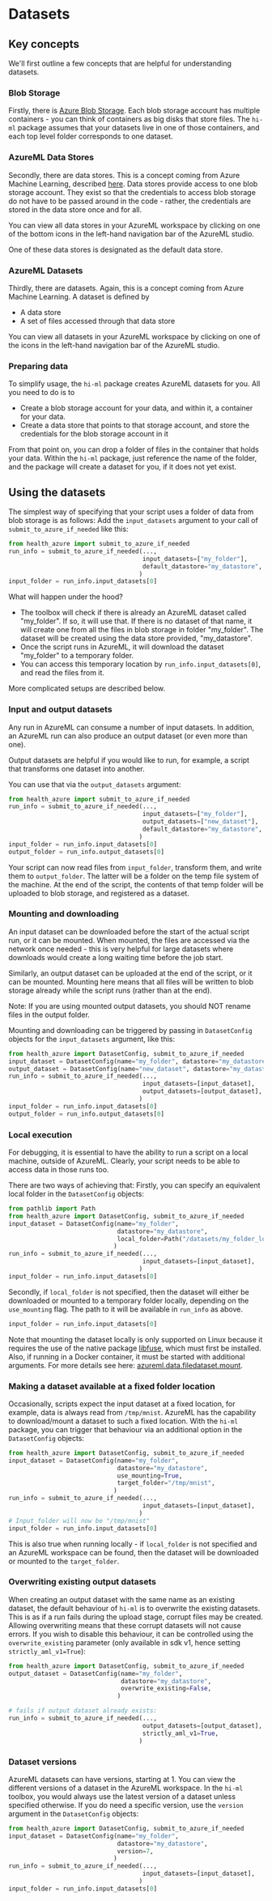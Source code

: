 # Datasets

## Key concepts

We'll first outline a few concepts that are helpful for understanding datasets.

### Blob Storage

Firstly, there is [Azure Blob Storage](https://docs.microsoft.com/en-us/azure/storage/blobs/storage-blobs-introduction).
Each blob storage account has multiple containers - you can think of containers as big disks that store files.
The `hi-ml` package assumes that your datasets live in one of those containers, and each top level folder corresponds
to one dataset.

### AzureML Data Stores

Secondly, there are data stores. This is a concept coming from Azure Machine Learning, described
[here](https://docs.microsoft.com/en-us/azure/machine-learning/how-to-access-data). Data stores provide access to
one blob storage account. They exist so that the credentials to access blob storage do not have to be passed around
in the code - rather, the credentials are stored in the data store once and for all.

You can view all data stores in your AzureML workspace by clicking on one of the bottom icons in the left-hand
navigation bar of the AzureML studio.

One of these data stores is designated as the default data store.

### AzureML Datasets

Thirdly, there are datasets. Again, this is a concept coming from Azure Machine Learning. A dataset is defined by

* A data store
* A set of files accessed through that data store

You can view all datasets in your AzureML workspace by clicking on one of the icons in the left-hand
navigation bar of the AzureML studio.

### Preparing data

To simplify usage, the `hi-ml` package creates AzureML datasets for you. All you need to do is to

* Create a blob storage account for your data, and within it, a container for your data.
* Create a data store that points to that storage account, and store the credentials for the blob storage account in it

From that point on, you can drop a folder of files in the container that holds your data. Within the `hi-ml` package,
just reference the name of the folder, and the package will create a dataset for you, if it does not yet exist.

## Using the datasets

The simplest way of specifying that your script uses a folder of data from blob storage is as follows: Add the
`input_datasets` argument to your call of `submit_to_azure_if_needed` like this:

```python
from health_azure import submit_to_azure_if_needed
run_info = submit_to_azure_if_needed(...,
                                     input_datasets=["my_folder"],
                                     default_datastore="my_datastore",
                                    )
input_folder = run_info.input_datasets[0]
```

What will happen under the hood?

* The toolbox will check if there is already an AzureML dataset called "my_folder". If so, it will use that. If there
is no dataset of that name, it will create one from all the files in blob storage in folder "my_folder". The dataset
will be created using the data store provided, "my_datastore".
* Once the script runs in AzureML, it will download the dataset "my_folder" to a temporary folder.
* You can access this temporary location by `run_info.input_datasets[0]`, and read the files from it.

More complicated setups are described below.

### Input and output datasets

Any run in AzureML can consume a number of input datasets. In addition, an AzureML run can also produce an output
dataset (or even more than one).

Output datasets are helpful if you would like to run, for example, a script that transforms one dataset into another.

You can use that via the `output_datasets` argument:

```python
from health_azure import submit_to_azure_if_needed
run_info = submit_to_azure_if_needed(...,
                                     input_datasets=["my_folder"],
                                     output_datasets=["new_dataset"],
                                     default_datastore="my_datastore",
                                    )
input_folder = run_info.input_datasets[0]
output_folder = run_info.output_datasets[0]
```

Your script can now read files from `input_folder`, transform them, and write them to `output_folder`. The latter
will be a folder on the temp file system of the machine. At the end of the script, the contents of that temp folder
will be uploaded to blob storage, and registered as a dataset.

### Mounting and downloading

An input dataset can be downloaded before the start of the actual script run, or it can be mounted. When mounted,
the files are accessed via the network once needed - this is very helpful for large datasets where downloads would
create a long waiting time before the job start.

Similarly, an output dataset can be uploaded at the end of the script, or it can be mounted. Mounting here means that
all files will be written to blob storage already while the script runs (rather than at the end).

Note: If you are using mounted output datasets, you should NOT rename files in the output folder.

Mounting and downloading can be triggered by passing in `DatasetConfig` objects for the `input_datasets` argument,
like this:

```python
from health_azure import DatasetConfig, submit_to_azure_if_needed
input_dataset = DatasetConfig(name="my_folder", datastore="my_datastore", use_mounting=True)
output_dataset = DatasetConfig(name="new_dataset", datastore="my_datastore", use_mounting=True)
run_info = submit_to_azure_if_needed(...,
                                     input_datasets=[input_dataset],
                                     output_datasets=[output_dataset],
                                    )
input_folder = run_info.input_datasets[0]
output_folder = run_info.output_datasets[0]
```

### Local execution

For debugging, it is essential to have the ability to run a script on a local machine, outside of AzureML.
Clearly, your script needs to be able to access data in those runs too.

There are two ways of achieving that: Firstly, you can specify an equivalent local folder in the
`DatasetConfig` objects:

```python
from pathlib import Path
from health_azure import DatasetConfig, submit_to_azure_if_needed
input_dataset = DatasetConfig(name="my_folder",
                              datastore="my_datastore",
                              local_folder=Path("/datasets/my_folder_local"),
                             )
run_info = submit_to_azure_if_needed(...,
                                     input_datasets=[input_dataset],
                                    )
input_folder = run_info.input_datasets[0]
```

Secondly, if `local_folder` is not specified, then the dataset will either be downloaded or mounted to a temporary folder locally, depending on the `use_mounting` flag. The path to it will be available in `run_info` as above.

```python
input_folder = run_info.input_datasets[0]
```

Note that mounting the dataset locally is only supported on Linux because it requires the use of the native package [libfuse](https://github.com/libfuse/libfuse/), which must first be installed. Also, if running in a Docker container, it must be started with additional arguments. For more details see here: [azureml.data.filedataset.mount](https://docs.microsoft.com/en-us/python/api/azureml-core/azureml.data.filedataset?view=azure-ml-py#mount-mount-point-none----kwargs-).

### Making a dataset available at a fixed folder location

Occasionally, scripts expect the input dataset at a fixed location, for example, data is always read from `/tmp/mnist`.
AzureML has the capability to download/mount a dataset to such a fixed location. With the `hi-ml` package, you can
trigger that behaviour via an additional option in the `DatasetConfig` objects:

```python
from health_azure import DatasetConfig, submit_to_azure_if_needed
input_dataset = DatasetConfig(name="my_folder",
                              datastore="my_datastore",
                              use_mounting=True,
                              target_folder="/tmp/mnist",
                             )
run_info = submit_to_azure_if_needed(...,
                                     input_datasets=[input_dataset],
                                    )
# Input_folder will now be "/tmp/mnist"
input_folder = run_info.input_datasets[0]
```

This is also true when running locally - if `local_folder` is not specified and an AzureML workspace can be found, then the dataset will be downloaded or mounted to the `target_folder`.

### Overwriting existing output datasets

When creating an output dataset with the same name as an existing dataset, the default behaviour of `hi-ml` is to overwrite the existing datasets. This is as if a run fails during the upload stage, corrupt files may be created. Allowing overwriting means that these corrupt datasets will not cause errors. If you wish to disable this behaviour, it can be controlled using the `overwrite_existing` parameter (only available in sdk v1, hence setting `strictly_aml_v1=True`):

```python
from health_azure import DatasetConfig, submit_to_azure_if_needed
output_dataset = DatasetConfig(name="my_folder",
                               datastore="my_datastore",
                               overwrite_existing=False,
                              )

# fails if output dataset already exists:
run_info = submit_to_azure_if_needed(...,
                                     output_datasets=[output_dataset],
                                     strictly_aml_v1=True,
                                    )

```

### Dataset versions

AzureML datasets can have versions, starting at 1. You can view the different versions of a dataset in the AzureML
workspace. In the `hi-ml` toolbox, you would always use the latest version of a dataset unless specified otherwise.
If you do need a specific version, use the `version` argument in the `DatasetConfig` objects:

```python
from health_azure import DatasetConfig, submit_to_azure_if_needed
input_dataset = DatasetConfig(name="my_folder",
                              datastore="my_datastore",
                              version=7,
                             )
run_info = submit_to_azure_if_needed(...,
                                     input_datasets=[input_dataset],
                                    )
input_folder = run_info.input_datasets[0]
```

